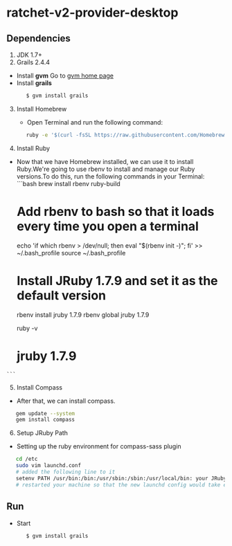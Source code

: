ratchet-v2-provider-desktop
===========================
## Dependencies

 1. JDK 1.7+
 2. Grails 2.4.4

  - Install **gvm**  Go to [gvm home page](http://gvmtool.net/)
  - Install **grails**
    ```bash
       $ gvm install grails
    ```
 3. Install Homebrew
 
    - Open Terminal and run the following command:
    ```bash
       ruby -e '$(curl -fsSL https://raw.githubusercontent.com/Homebrew/install/master/install)'
    ```
 4. Install Ruby 
    
   - Now that we have Homebrew installed, we can use it to install Ruby.We're going to use rbenv to install and manage our Ruby versions.To do this, run the following commands in your Terminal:
    ```bash
       brew install rbenv ruby-build
       # Add rbenv to bash so that it loads every time you open a terminal
       echo 'if which rbenv > /dev/null; then eval "$(rbenv init -)"; fi' >> ~/.bash_profile
       source ~/.bash_profile

       # Install JRuby 1.7.9 and set it as the default version
       rbenv install jruby 1.7.9
       rbenv global jruby 1.7.9

       ruby -v
       # jruby 1.7.9
    ```
 5. Install Compass
   - After that, we can install compass.
   ```bash
      gem update --system
      gem install compass
   ```
 6. Setup JRuby Path
   - Setting up the ruby environment for compass-sass plugin
   ```bash
      cd /etc
      sudo vim launchd.conf
      # added the following line to it
      setenv PATH /usr/bin:/bin:/usr/sbin:/sbin:/usr/local/bin: your JRuby path
      # restarted your machine so that the new launchd config would take effect
   ```
 
## Run
 - Start
    ```bash
       $ gvm install grails
    ```
        

